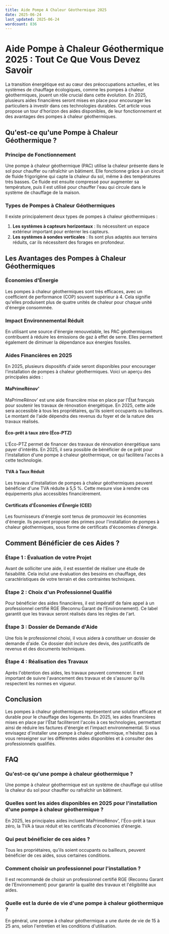 ```yaml
---
title: Aide Pompe A Chaleur Géothermique 2025
date: 2025-06-24
last_updated: 2025-06-24
wordcount: 836
---
```


# Aide Pompe à Chaleur Géothermique 2025 : Tout Ce Que Vous Devez Savoir

La transition énergétique est au cœur des préoccupations actuelles, et les systèmes de chauffage écologiques, comme les pompes à chaleur géothermiques, jouent un rôle crucial dans cette évolution. En 2025, plusieurs aides financières seront mises en place pour encourager les particuliers à investir dans ces technologies durables. Cet article vous propose un tour d'horizon des aides disponibles, de leur fonctionnement et des avantages des pompes à chaleur géothermiques.

## Qu'est-ce qu'une Pompe à Chaleur Géothermique ?

### Principe de Fonctionnement

Une pompe à chaleur géothermique (PAC) utilise la chaleur présente dans le sol pour chauffer ou rafraîchir un bâtiment. Elle fonctionne grâce à un circuit de fluide frigorigène qui capte la chaleur du sol, même à des températures très basses. Ce fluide est ensuite compressé pour augmenter sa température, puis il est utilisé pour chauffer l'eau qui circule dans le système de chauffage de la maison.

### Types de Pompes à Chaleur Géothermiques

Il existe principalement deux types de pompes à chaleur géothermiques :

1. **Les systèmes à capteurs horizontaux** : Ils nécessitent un espace extérieur important pour enterrer les capteurs.
2. **Les systèmes à sondes verticales** : Ils sont plus adaptés aux terrains réduits, car ils nécessitent des forages en profondeur.

## Les Avantages des Pompes à Chaleur Géothermiques

### Économies d'Énergie

Les pompes à chaleur géothermiques sont très efficaces, avec un coefficient de performance (COP) souvent supérieur à 4. Cela signifie qu'elles produisent plus de quatre unités de chaleur pour chaque unité d'énergie consommée.

### Impact Environnemental Réduit

En utilisant une source d'énergie renouvelable, les PAC géothermiques contribuent à réduire les émissions de gaz à effet de serre. Elles permettent également de diminuer la dépendance aux énergies fossiles.

### Aides Financières en 2025

En 2025, plusieurs dispositifs d'aide seront disponibles pour encourager l'installation de pompes à chaleur géothermiques. Voici un aperçu des principales aides :

#### MaPrimeRénov'

MaPrimeRénov' est une aide financière mise en place par l'État français pour soutenir les travaux de rénovation énergétique. En 2025, cette aide sera accessible à tous les propriétaires, qu'ils soient occupants ou bailleurs. Le montant de l'aide dépendra des revenus du foyer et de la nature des travaux réalisés.

#### Éco-prêt à taux zéro (Éco-PTZ)

L'Éco-PTZ permet de financer des travaux de rénovation énergétique sans payer d'intérêts. En 2025, il sera possible de bénéficier de ce prêt pour l'installation d'une pompe à chaleur géothermique, ce qui facilitera l'accès à cette technologie.

#### TVA à Taux Réduit

Les travaux d'installation de pompes à chaleur géothermiques peuvent bénéficier d'une TVA réduite à 5,5 %. Cette mesure vise à rendre ces équipements plus accessibles financièrement.

#### Certificats d'Économies d'Énergie (CEE)

Les fournisseurs d'énergie sont tenus de promouvoir les économies d'énergie. Ils peuvent proposer des primes pour l'installation de pompes à chaleur géothermiques, sous forme de certificats d'économies d'énergie.

## Comment Bénéficier de ces Aides ?

### Étape 1 : Évaluation de votre Projet

Avant de solliciter une aide, il est essentiel de réaliser une étude de faisabilité. Cela inclut une évaluation des besoins en chauffage, des caractéristiques de votre terrain et des contraintes techniques.

### Étape 2 : Choix d'un Professionnel Qualifié

Pour bénéficier des aides financières, il est impératif de faire appel à un professionnel certifié RGE (Reconnu Garant de l’Environnement). Ce label garantit que les travaux seront réalisés dans les règles de l'art.

### Étape 3 : Dossier de Demande d'Aide

Une fois le professionnel choisi, il vous aidera à constituer un dossier de demande d'aide. Ce dossier doit inclure des devis, des justificatifs de revenus et des documents techniques.

### Étape 4 : Réalisation des Travaux

Après l'obtention des aides, les travaux peuvent commencer. Il est important de suivre l'avancement des travaux et de s'assurer qu'ils respectent les normes en vigueur.

## Conclusion

Les pompes à chaleur géothermiques représentent une solution efficace et durable pour le chauffage des logements. En 2025, les aides financières mises en place par l'État faciliteront l'accès à ces technologies, permettant ainsi de réduire les factures d'énergie et l'impact environnemental. Si vous envisagez d'installer une pompe à chaleur géothermique, n'hésitez pas à vous renseigner sur les différentes aides disponibles et à consulter des professionnels qualifiés.

## FAQ

### Qu'est-ce qu'une pompe à chaleur géothermique ?

Une pompe à chaleur géothermique est un système de chauffage qui utilise la chaleur du sol pour chauffer ou rafraîchir un bâtiment.

### Quelles sont les aides disponibles en 2025 pour l'installation d'une pompe à chaleur géothermique ?

En 2025, les principales aides incluent MaPrimeRénov', l'Éco-prêt à taux zéro, la TVA à taux réduit et les certificats d'économies d'énergie.

### Qui peut bénéficier de ces aides ?

Tous les propriétaires, qu'ils soient occupants ou bailleurs, peuvent bénéficier de ces aides, sous certaines conditions.

### Comment choisir un professionnel pour l'installation ?

Il est recommandé de choisir un professionnel certifié RGE (Reconnu Garant de l’Environnement) pour garantir la qualité des travaux et l'éligibilité aux aides.

### Quelle est la durée de vie d'une pompe à chaleur géothermique ?

En général, une pompe à chaleur géothermique a une durée de vie de 15 à 25 ans, selon l'entretien et les conditions d'utilisation.
